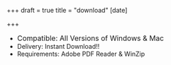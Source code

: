 +++
draft = true
title = "download"
[date]

+++


* <span style="font-size: 1rem;">Compatible: All Versions of Windows &amp; Mac</span>
* Delivery: Instant Download!!
* Requirements: Adobe PDF Reader & WinZip

